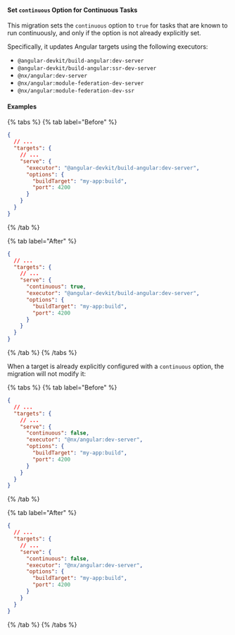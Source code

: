 #### Set `continuous` Option for Continuous Tasks

This migration sets the `continuous` option to `true` for tasks that are known to run continuously, and only if the option is not already explicitly set.

Specifically, it updates Angular targets using the following executors:

- `@angular-devkit/build-angular:dev-server`
- `@angular-devkit/build-angular:ssr-dev-server`
- `@nx/angular:dev-server`
- `@nx/angular:module-federation-dev-server`
- `@nx/angular:module-federation-dev-ssr`

#### Examples

{% tabs %}
{% tab label="Before" %}

```json {% fileName="apps/app1/project.json" %}
{
  // ...
  "targets": {
    // ...
    "serve": {
      "executor": "@angular-devkit/build-angular:dev-server",
      "options": {
        "buildTarget": "my-app:build",
        "port": 4200
      }
    }
  }
}
```

{% /tab %}

{% tab label="After" %}

```json {% fileName="apps/app1/project.json" highlightLines=[6] %}
{
  // ...
  "targets": {
    // ...
    "serve": {
      "continuous": true,
      "executor": "@angular-devkit/build-angular:dev-server",
      "options": {
        "buildTarget": "my-app:build",
        "port": 4200
      }
    }
  }
}
```

{% /tab %}
{% /tabs %}

When a target is already explicitly configured with a `continuous` option, the migration will not modify it:

{% tabs %}
{% tab label="Before" %}

```json {% fileName="apps/app1/project.json" highlightLines=[6] %}
{
  // ...
  "targets": {
    // ...
    "serve": {
      "continuous": false,
      "executor": "@nx/angular:dev-server",
      "options": {
        "buildTarget": "my-app:build",
        "port": 4200
      }
    }
  }
}
```

{% /tab %}

{% tab label="After" %}

```json {% fileName="apps/app1/project.json" highlightLines=[6] %}
{
  // ...
  "targets": {
    // ...
    "serve": {
      "continuous": false,
      "executor": "@nx/angular:dev-server",
      "options": {
        "buildTarget": "my-app:build",
        "port": 4200
      }
    }
  }
}
```

{% /tab %}
{% /tabs %}
